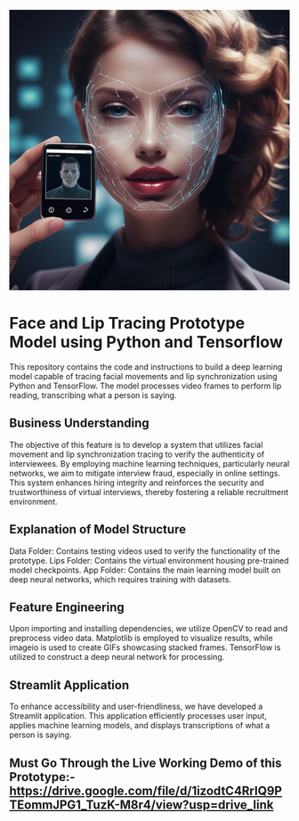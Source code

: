 ![jsr2](https://github.com/raj18verma/Face-and-Lip-Tracing-Prototype/blob/main/A%20cutting-edge%20%204ed17de6-dad6-443c-a10f-f9e5d6036a8f.png)

# Face and Lip Tracing Prototype Model using Python and Tensorflow
This repository contains the code and instructions to build a deep learning model capable of tracing facial movements and lip synchronization using Python and TensorFlow. The model processes video frames to perform lip reading, transcribing what a person is saying.

## Business Understanding
The objective of this feature is to develop a system that utilizes facial movement and lip synchronization tracing to verify the authenticity of interviewees. By employing machine learning techniques, particularly neural networks, we aim to mitigate interview fraud, especially in online settings. This system enhances hiring integrity and reinforces the security and trustworthiness of virtual interviews, thereby fostering a reliable recruitment environment.

## Explanation of Model Structure
Data Folder: Contains testing videos used to verify the functionality of the prototype.
Lips Folder: Contains the virtual environment housing pre-trained model checkpoints.
App Folder: Contains the main learning model built on deep neural networks, which requires training with datasets.

## Feature Engineering
Upon importing and installing dependencies, we utilize OpenCV to read and preprocess video data. Matplotlib is employed to visualize results, while imageio is used to create GIFs showcasing stacked frames. TensorFlow is utilized to construct a deep neural network for processing.

## Streamlit Application
To enhance accessibility and user-friendliness, we have developed a Streamlit application. This application efficiently processes user input, applies machine learning models, and displays transcriptions of what a person is saying.



##  Must Go Through the Live Working Demo of this Prototype:- https://drive.google.com/file/d/1izodtC4RrIQ9PTEommJPG1_TuzK-M8r4/view?usp=drive_link
 
